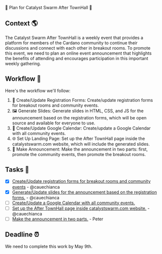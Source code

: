 🎉 Plan for Catalyst Swarm After TownHall 🎉

## Context 🌎
The Catalyst Swarm After TownHall is a weekly event that provides a platform for members of the Cardano community to continue their discussions and connect with each other in breakout rooms. To promote this event, we need to plan an online event announcement that highlights the benefits of attending and encourages participation in this important weekly gathering.

## Workflow 📜
Here's the workflow we'll follow:
1. 📝 Create/Update Registration Forms: Create/update registration forms for breakout rooms and community events.
2. 🖼️ Generate Slides: Generate slides in HTML, CSS, and JS for the announcement based on the registration forms, which will be open source and available for everyone to use.
3. 📅 Create/Update Google Calendar: Create/update a Google Calendar with all community events.
4. 🌐 Set Up Landing Page: Set up the After TownHall page inside the catalystswarm.com website, which will include the generated slides.
5. 📣 Make Announcement: Make the announcement in two parts: first, promote the community events, then promote the breakout rooms.

## Tasks 📝

- [x] [Create/Update registration forms for breakout rooms and community events](https://github.com/swarm-press/swarm-ath-main/issues/2#issue-1699284258) - @cauechianca 
- [x] [Generate/Update slides for the announcement based on the registration forms.](https://github.com/swarm-press/swarm-ath-main/issues/3) - @cauechianca 
- [ ] [Create/Update a Google Calendar with all community events.](https://github.com/swarm-press/swarm-ath-main/issues/4)
- [ ] [Set up the After TownHall page inside catalystswarm.com website.](https://github.com/swarm-press/swarm-ath-main/issues/5) - @cauechianca 
- [ ] [Make the announcement in two parts.](https://github.com/swarm-press/swarm-ath-main/issues/6) - Peter

## Deadline ⏰

We need to complete this work by May 9th.

